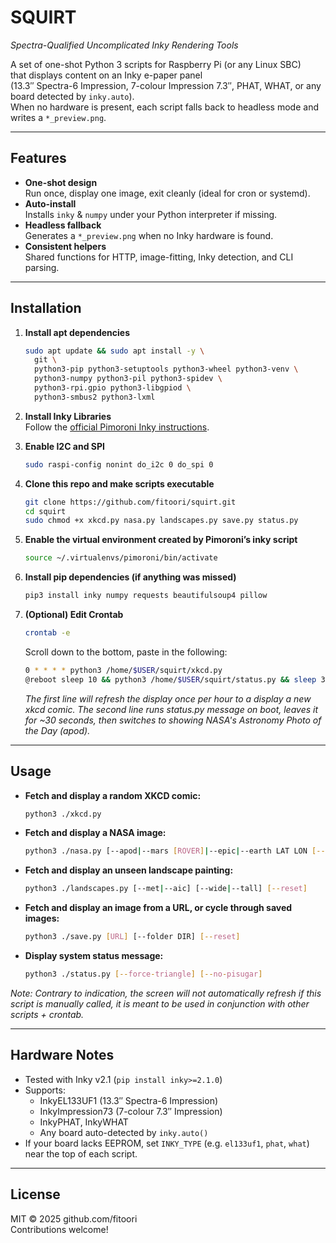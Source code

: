 # SQUIRT
_Spectra-Qualified Uncomplicated Inky Rendering Tools_

A set of one-shot Python 3 scripts for Raspberry Pi (or any Linux SBC)  
that displays content on an Inky e-paper panel  
(13.3″ Spectra-6 Impression, 7-colour Impression 7.3″, PHAT, WHAT, or any board detected by `inky.auto`).  
When no hardware is present, each script falls back to headless mode and writes a `*_preview.png`.

---

## Features

- **One-shot design**  
  Run once, display one image, exit cleanly (ideal for cron or systemd).
- **Auto-install**  
  Installs `inky` & `numpy` under your Python interpreter if missing.
- **Headless fallback**  
  Generates a `*_preview.png` when no Inky hardware is found.
- **Consistent helpers**  
  Shared functions for HTTP, image-fitting, Inky detection, and CLI parsing.

---

## Installation

1. **Install apt dependencies**
    ```bash
    sudo apt update && sudo apt install -y \
      git \
      python3-pip python3-setuptools python3-wheel python3-venv \
      python3-numpy python3-pil python3-spidev \
      python3-rpi.gpio python3-libgpiod \
      python3-smbus2 python3-lxml
    ```

2. **Install Inky Libraries**  
   Follow the [official Pimoroni Inky instructions](https://github.com/pimoroni/inky).

3. **Enable I2C and SPI**
    ```bash
    sudo raspi-config nonint do_i2c 0 do_spi 0
    ```

4. **Clone this repo and make scripts executable**
    ```bash
    git clone https://github.com/fitoori/squirt.git
    cd squirt
    sudo chmod +x xkcd.py nasa.py landscapes.py save.py status.py
    ```

5. **Enable the virtual environment created by Pimoroni’s inky script**
    ```bash
    source ~/.virtualenvs/pimoroni/bin/activate
    ```

6. **Install pip dependencies (if anything was missed)**
    ```bash
    pip3 install inky numpy requests beautifulsoup4 pillow
    ```
7. **(Optional) Edit Crontab**
    ```bash
    crontab -e
    ```
    Scroll down to the bottom, paste in the following:
    ```bash
    0 * * * * python3 /home/$USER/squirt/xkcd.py
    @reboot sleep 10 && python3 /home/$USER/squirt/status.py && sleep 30 && python3 /home/$USER/squirt/nasa.py --apod &
    ```
    *The first line will refresh the display once per hour to a display a new xkcd comic. The second line runs status.py message on boot, leaves it for ~30 seconds, then switches to showing NASA's Astronomy Photo of the Day (apod).*

---

## Usage

- **Fetch and display a random XKCD comic:**
    ```bash
    python3 ./xkcd.py
    ```

- **Fetch and display a NASA image:**
    ```bash
    python3 ./nasa.py [--apod|--mars [ROVER]|--epic|--earth LAT LON [--dim]|--search "QUERY"] [--key API_KEY]
    ```

- **Fetch and display an unseen landscape painting:**
    ```bash
    python3 ./landscapes.py [--met|--aic] [--wide|--tall] [--reset]
    ```

- **Fetch and display an image from a URL, or cycle through saved images:**
    ```bash
    python3 ./save.py [URL] [--folder DIR] [--reset]
    ```
- **Display system status message:**
    ```bash
    python3 ./status.py [--force-triangle] [--no-pisugar]
    ```
*Note: Contrary to indication, the screen will not automatically refresh if this script is manually called, it is meant to be used in conjunction with other scripts + crontab.*

---

## Hardware Notes

- Tested with Inky v2.1 (`pip install inky>=2.1.0`)
- Supports:
  - InkyEL133UF1 (13.3″ Spectra-6 Impression)
  - InkyImpression73 (7-colour 7.3″ Impression)
  - InkyPHAT, InkyWHAT
  - Any board auto-detected by `inky.auto()`
- If your board lacks EEPROM, set `INKY_TYPE` (e.g. `el133uf1`, `phat`, `what`) near the top of each script.

---

## License

MIT © 2025 github.com/fitoori  
Contributions welcome!


